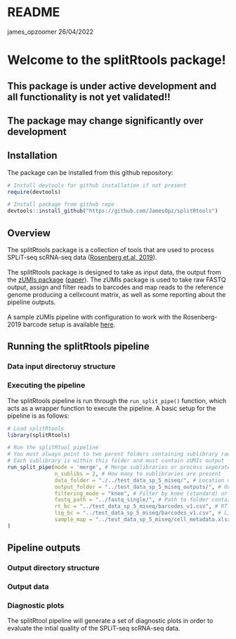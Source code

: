 README
================
james\_opzoomer
26/04/2022

# Welcome to the splitRtools package\!

## This package is under active development and all functionality is not yet validated\!\!

## The package may change significantly over development

## Installation

The package can be installed from this github repository:

``` r
# Install devtools for github installation if not present
require(devtools)

# Install package from github repo
devtools::install_github("https://github.com/JamesOpz/splitRtools")
```

## Overview

The splitRtools package is a collection of tools that are used to
process SPLiT-seq scRNA-seq data ([Rosenberg
et.al, 2019](https://www.science.org/doi/10.1126/science.aam8999?url_ver=Z39.88-2003&rfr_id=ori:rid:crossref.org&rfr_dat=cr_pub%20%200pubmed)).
</br> </br> The splitRtools package is designed to take as input data,
the output from the [zUMIs package](https://github.com/sdparekh/zUMIs)
([paper](https://academic.oup.com/gigascience/article/7/6/giy059/5005022?login=true)).
The zUMIs package is used to take raw FASTQ output, assign and filter
reads to barcodes and map reads to the reference genome producing a
cellxcount matrix, as well as some reporting about the pipeline outputs.
</br> </br> A sample zUMIs pipeline with configuration to work with the
Rosenberg-2019 barcode setup is available
[here](https://github.com/JamesOpz/split_seq_zUMIs_pipeline).

## Running the splitRtools pipeline

### Data input directoruy structure

### Executing the pipeline

The splitRtools pipeline is run through the `run_split_pipe()` function,
which acts as a wrapper function to execute the pipeline. A basic setup
for the pipeline is as follows: </br>

``` r
# Load splitRtools
library(splitRtools)

# Run the splitRtool pipeline
# You must always point to two parent folders containing sublibrary raw FASTQ folders
# Each sublibrary is within this folder and must contain zUMIs output
run_split_pipe(mode = 'merge', # Merge sublibraries or process seperately
               n_sublibs = 2, # How many to sublibraries are present
               data_folder = "./../test_data_sp_5_miseq/", # Location of zUMIs data directory
               output_folder = "../test_data_sp_5_miseq_outputs/", # Output folder path
               filtering_mode = "knee", # Filter by knee (standard) or manual value (default 1000) transcripts
               fastq_path = "../fastq_single/", # Path to folder containing subibraru raw FastQ
               rt_bc = "../test_data_sp_5_miseq/barcodes_v1.csv", # RT barcode map
               lig_bc = "../test_data_sp_5_miseq/barcodes_v1.csv", # Ligation barcode map
               sample_map = "../test_data_sp_5_miseq/cell_metadata.xlsx" # RT plate layout file
)
```

## Pipeline outputs

### Output directory structure

### Output data

### Diagnostic plots

The splitRtool pipeline will generate a set of diagnostic plots in order
to evaluate the intial quality of the SPLiT-seq scRNA-seq data.
